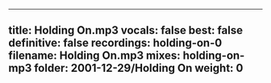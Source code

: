 
---
title: Holding On.mp3
vocals: false
best: false
definitive: false
recordings: holding-on-0
filename: Holding On.mp3
mixes: holding-on-mp3
folder: 2001-12-29/Holding On
weight: 0
---
